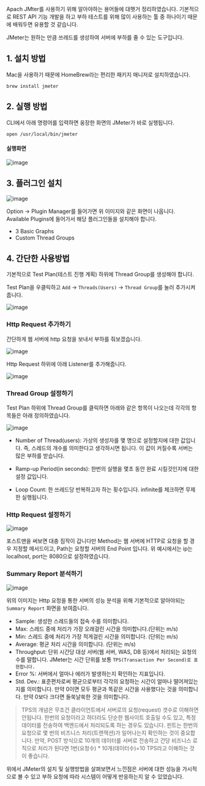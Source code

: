 
Apach JMter를 사용하기 위해 알아야하는 용어들에 대햇거 정리하였습니다. 기본적으로 REST API 기능 개발을 하고 부하 테스트를 위해 많이 사용하는 툴 중 하나이기 때문에 배워두면 유용할 것 같습니다.

JMeter는 원하는 만큼 쓰레드를 생성하여 서버에 부하를 줄 수 있는 도구입니다. 

## 1. 설치 방법

Mac을 사용하기 때문에 HomeBrew라는 편리한 패키지 매니저로 설치하였습니다.

```brew
brew install jmeter
```

## 2. 실행 방법

CLI에서 아래 명령어를 입력하면 웅장한 화면의 JMeter가 바로 실행됩니다.

```brew
open /usr/local/bin/jmeter
```

#### 실행화면

![image](https://user-images.githubusercontent.com/22395934/122951139-0407df00-d3b8-11eb-9fac-91b98ffccfe4.png)


## 3. 플러그인 설치

![image](https://user-images.githubusercontent.com/22395934/122951691-6eb91a80-d3b8-11eb-8b2b-149fe46da7fa.png)

Option -> Plugin Manager를 들어가면 위 이미지와 같은 화면이 나옵니다. Available Plugins에 들어가서 해당 플러그인들을 설치해야 합니다.

- 3 Basic Graphs
- Custom Thread Groups

## 4. 간단한 사용방법

기본적으로 Test Plan(테스트 진행 계획) 하위에 Thread Group를 생성해야 합니다.

Test Plan을 우클릭하고 `Add` -> `Threads(Users)` -> `Thread Group`를 눌러 추가시켜줍니다.

![image](https://user-images.githubusercontent.com/22395934/122952568-0b7bb800-d3b9-11eb-96f1-80e5477cd16a.png)

### Http Request 추가하기

간단하게 웹 서버에 http 요청을 보내서 부하를 줘보겠습니다.

![image](https://user-images.githubusercontent.com/22395934/122952711-277f5980-d3b9-11eb-995d-4037e4588e60.png)

Http Request 하위에 아래 Listener를 추가해줍니다.

![image](https://user-images.githubusercontent.com/22395934/122953764-dae84e00-d3b9-11eb-83b7-b8f4b92aecee.png)


### Thread Group 설정하기

Test Plan 하위에 Thread Group를 클릭하면 아래와 같은 항목이 나오는데 각각의 항목들은 아래 정의하였습니다.

![image](https://user-images.githubusercontent.com/22395934/122954105-1edb5300-d3ba-11eb-9b96-f09e97ee0e19.png)


- Number of Thread(users): 가상의 생성자를 몇 명으로 설정할지에 대한 값입니다. 즉, 스레드의 개수를 의미한다고 생각하시면 됩니다. 이 값이 커질수록 서버는 많은 부하를 받습니다.

- Ramp-up Period(in seconds): 한번의 실행을 몇초 동안 완료 시킬것인지에 대한 설정 값입니다.

- Loop Count: 한 쓰레드당 반복하고자 하는 횟수입니다. infinite를 체크하면 무제한 실행됩니다.


### Http Request 설정하기

![image](https://user-images.githubusercontent.com/22395934/122954350-50ecb500-d3ba-11eb-9c48-2a07a7972491.png)

포스트맨을 써보면 대충 짐작이 갑니다만 Method는 웹 서버에 HTTP로 요청을 할 경우 지정할 메서드이고, Path는 요청할 서버의 End Point 입니다. 위 예시에서는 ip는 localhost, port는 8080으로 설정하였습니다.

### Summary Report 분석하기

![image](https://user-images.githubusercontent.com/22395934/122955390-091a5d80-d3bb-11eb-99ba-a0036cf15aa1.png)

위의 이미지는 Http 요청을 통한 서버의 성능 분석을 위해 기본적으로 알아야되는  `Summary Report` 화면을 보여줍니다.

- Sample: 생성한 스레드들의 접속 수를 의미합니다. 
- Max: 스레드 중에 처리가 가장 오래걸린 시간을 의미합니다.(단위는 m/s)
- Min: 스레드 중에 처리가 가장 적게걸린 시간을 의미합니다. (단위는 m/s)
- Average: 평균 처리 시간을 의미합니다. (단위는 m/s)
- Throughput: 단위 시간당 대상 서버(웹 서버, WAS, DB 등)에서 처리되는 요청의 수를 말합니다. JMeter는 시간 단위를 보통 `TPS(Transaction Per Second)로 표현합니다.`
- Error %: 서버에서 얼마나 에러가 발생하는지 확인하는 지표입니다.
- Std. Dev.: 표준편차로써 평균으로부터 각각의 요청하는 시간이 얼마나 떨어져있는지를 의미합니다. 만약 0이면 모두 평균과 똑같은 시간을 사용했다는 것을 의미합니다. 만약 0보다 크다면 들쑥날쑥한 것을 의미합니다.

> TPS의 개념은 무조건 클라이언트에서 서버로의 요청(request) 갯수로 이해하면 안됩니다. 한번의 요청이라고 하더라도 단순한 웹사이트 호출일 수도 있고, 특정 데이터를 전송하여 백엔드에서 처리되도록 하는 경우도 있습니다. 핀트는 한번의 요청으로 몇 번의 비즈니스 처리(트랜잭션)가 일어나는지 확인하는 것이 중요합니다. 만약, POST 방식으로 10개의 데이터를 서버로 전송하고 건당 비즈니스 로직으로 처리가 된다면 1번(요청수) * 10개(데이터수)=10 TPS라고 이해하는 것이 좋습니다.


위에서 JMeter의 설치 및 실행방법을 살펴보면서 느낀점은 서버에 대한 성능을 가시적으로 볼 수 있고 부하 요청에 따라 시스템이 어떻게 반응하는지 알 수 있었습니다.